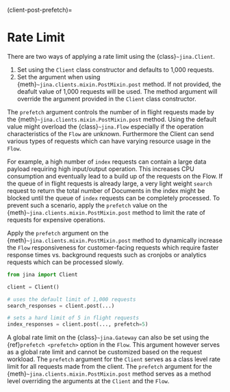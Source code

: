 (client-post-prefetch)=
# Rate Limit

There are two ways of applying a rate limit using the {class}`~jina.Client`. 
1. Set using the `Client` class constructor and defaults to 1,000 requests. 
1. Set the argument when using {meth}`~jina.clients.mixin.PostMixin.post` method. If not provided, the deafult value of
1,000 requests will be used. The method argument will override the argument provided in the `Client` class constructor.


The `prefetch` argument controls the number of in flight requests made by the {meth}`~jina.clients.mixin.PostMixin.post` 
method. Using the default value might overload the {class}`~jina.Flow` especially if the operation characteristics of the `Flow` 
are unknown. Furthermore the Client can send various types of requests which can have varying resource usage in the `Flow`.

For example, a high number of `index` requests can contain a large data payload requiring high input/output operation.
This increases CPU consumption and eventually lead to a build up of the requests on the Flow. If the queue of in flight requests 
is already large, a very light weight `search` request to return the total number of 
Documents in the index might be blocked until the queue of `index` requests can be completely processed. To prevent such a scenario,
apply the `prefetch` value on the {meth}`~jina.clients.mixin.PostMixin.post` method to limit the rate of
requests for expensive operations.

Apply the `prefetch` argument on the {meth}`~jina.clients.mixin.PostMixin.post` method to dynamically increase 
the `Flow` responsiveness for customer-facing requests which require faster response times vs. background requests such as cronjobs or 
analytics requests which can be processed slowly.

```python
from jina import Client

client = Client()

# uses the default limit of 1,000 requests
search_responses = client.post(...)

# sets a hard limit of 5 in flight requests
index_responses = client.post(..., prefetch=5)
```

A global rate limit on the {class}`~jina.Gateway` can also be set using the {ref}`prefetch <prefetch>` option in the `Flow`. 
This argument however serves as a global rate limit and cannot be customized based on the request workload. The `prefetch` 
argument for the `Client` serves as a class level rate limit for all requests made from the client. The `prefetch`
argument for the {meth}`~jina.clients.mixin.PostMixin.post` method serves as a method level overriding the arguments at the
`Client` and the `Flow`.